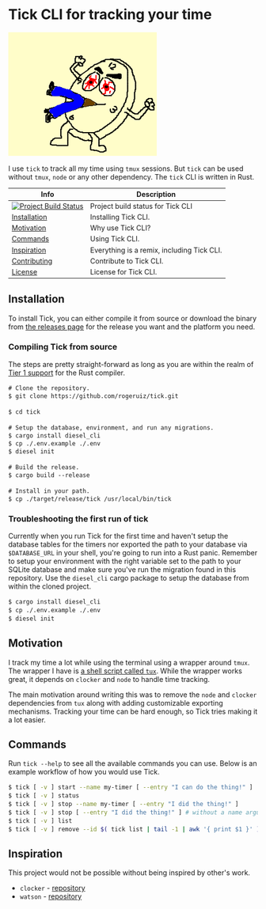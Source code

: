 # Tick CLI for tracking your time

![Angry clock eats person](angry-clock-eats-person.png)

I use `tick` to track all my time using `tmux` sessions. But `tick` can be used
without `tmux`, `node` or any other dependency. The `tick` CLI is written in Rust.

Info | Description
--- | ---
[![Project Build Status](https://travis-ci.org/rogeruiz/tick.svg?branch=master)](https://travis-ci.org/rogeruiz/tick) | Project build status for Tick CLI
[Installation](#installation) | Installing Tick CLI.
[Motivation](#motivation) | Why use Tick CLI?
[Commands](#commands) | Using Tick CLI.
[Inspiration](#inspiration) | Everything is a remix, including Tick CLI.
[Contributing](CONTRIBUTING.md) | Contribute to Tick CLI.
[License](LICENSE.md) | License for Tick CLI.

## Installation

To install Tick, you can either compile it from source or download the binary
from [the releases page][tick-releases] for the release you want and the
platform you need.

[tick-releases]: https://github.com/rogeruiz/tick/releases "The releases for this repo"

### Compiling Tick from source

The steps are pretty straight-forward as long as you are within the realm of
[Tier 1 support][rustlang-tier1] for the Rust compiler.

[rustlang-tier1]: https://forge.rust-lang.org/platform-support.html#tier-1 "Rust Platform Support"

```shell
# Clone the repository.
$ git clone https://github.com/rogeruiz/tick.git

$ cd tick

# Setup the database, environment, and run any migrations.
$ cargo install diesel_cli
$ cp ./.env.example ./.env
$ diesel init

# Build the release.
$ cargo build --release

# Install in your path.
$ cp ./target/release/tick /usr/local/bin/tick
```

### Troubleshooting the first run of tick

Currently when you run Tick for the first time and haven't setup the database
tables for the timers nor exported the path to your database via `$DATABASE_URL`
in your shell, you're going to run into a Rust panic. Remember to setup your
environment with the right variable set to the path to your SQLite database and
make sure you've run the migration found in this repository. Use the
`diesel_cli` cargo package to setup the database from within the cloned project.

```sh
$ cargo install diesel_cli
$ cp ./.env.example ./.env
$ diesel init
```

## Motivation

I track my time a lot while using the terminal using a wrapper around `tmux`.
The wrapper I have is [a shell script called `tux`][tux-src]. While the wrapper
works great, it depends on `clocker` and `node` to handle time tracking.

The main motivation around writing this was to remove the `node` and `clocker`
dependencies from `tux` along with adding customizable exporting mechanisms.
Tracking your time can be hard enough, so Tick tries making it a lot easier.

[tux-src]: https://github.com/rogeruiz/.files/blob/master/bin/tux "`.files/bin/tux` Source"

## Commands

Run `tick --help` to see all the available commands you can use. Below is an
example workflow of how you would use Tick.

```sh
$ tick [ -v ] start --name my-timer [ --entry "I can do the thing!" ]
$ tick [ -v ] status
$ tick [ -v ] stop --name my-timer [ --entry "I did the thing!" ]
$ tick [ -v ] stop [ --entry "I did the thing!" ] # without a name argument stops the latest running timer
$ tick [ -v ] list
$ tick [ -v ] remove --id $( tick list | tail -1 | awk '{ print $1 }' ) # delete the latest timer by Timer ID
```

## Inspiration

This project would not be possible without being inspired by other's work.

- `clocker` - [repository][clocker-repo]
- `watson` - [repository][watson-repo]

[clocker-repo]: https://github.com/substack/clocker "Clocker Repository"
[watson-repo]: https://github.com/TailorDev/Watson "Watson Repository"


